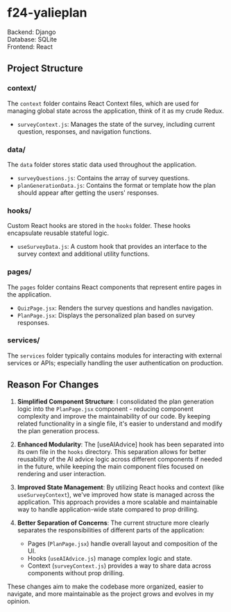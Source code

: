 # f24-yalieplan

Backend: Django\
Database: SQLite\
Frontend: React

## Project Structure
### context/

The `context` folder contains React Context files, which are used for managing global state across the application, think of it as my crude Redux.

- `surveyContext.js`: Manages the state of the survey, including current question, responses, and navigation functions.

### data/

The `data` folder stores static data used throughout the application.
- `surveyQuestions.js`: Contains the array of survey questions.
- `planGenerationData.js`: Contains the format or template how the plan should appear after getting the users' responses.

### hooks/

Custom React hooks are stored in the `hooks` folder. These hooks encapsulate reusable stateful logic.

- `useSurveyData.js`: A custom hook that provides an interface to the survey context and additional utility functions.

### pages/

The `pages` folder contains React components that represent entire pages in the application.

- `QuizPage.jsx`: Renders the survey questions and handles navigation.
- `PlanPage.jsx`: Displays the personalized plan based on survey responses.

### services/

The `services` folder typically contains modules for interacting with external services or APIs; especially handling the user authentication on production.

## Reason For Changes

1. **Simplified Component Structure**: 
   I consolidated the plan generation logic into the `PlanPage.jsx` component - reducing component complexity and improve the maintainability of our code. By keeping related functionality in a single file, it's easier to understand and modify the plan generation process.

2. **Enhanced Modularity**: 
   The [useAIAdvice] hook has been separated into its own file in the `hooks` directory. This separation allows for better reusability of the AI advice logic across different components if needed in the future, while keeping the main component files focused on rendering and user interaction.

3. **Improved State Management**: 
   By utilizing React hooks and context (like `useSurveyContext`), we've improved how state is managed across the application. This approach provides a more scalable and maintainable way to handle application-wide state compared to prop drilling.

4. **Better Separation of Concerns**: 
   The current structure more clearly separates the responsibilities of different parts of the application:
   - Pages (`PlanPage.jsx`) handle overall layout and composition of the UI.
   - Hooks (`useAIAdvice.js`) manage complex logic and state.
   - Context (`surveyContext.js`) provides a way to share data across components without prop drilling.

These changes aim to make the codebase more organized, easier to navigate, and more maintainable as the project grows and evolves in my opinion.